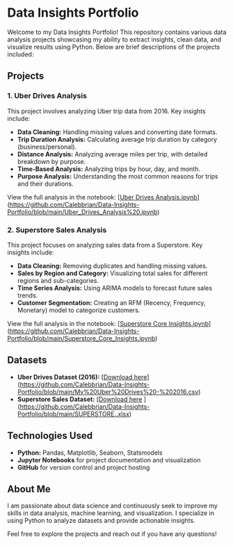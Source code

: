 # Data Insights Portfolio

Welcome to my Data Insights Portfolio! This repository contains various data analysis projects showcasing my ability to extract insights, clean data, and visualize results using Python. Below are brief descriptions of the projects included:

## Projects

### 1. **Uber Drives Analysis**  
This project involves analyzing Uber trip data from 2016. Key insights include:
- **Data Cleaning:** Handling missing values and converting date formats.
- **Trip Duration Analysis:** Calculating average trip duration by category (business/personal).
- **Distance Analysis:** Analyzing average miles per trip, with detailed breakdown by purpose.
- **Time-Based Analysis:** Analyzing trips by hour, day, and month.
- **Purpose Analysis:** Understanding the most common reasons for trips and their durations.

View the full analysis in the notebook: [[Uber Drives Analysis.ipynb](Uber_Drives_Analysis%20.ipynb)](https://github.com/Calebbrian/Data-Insights-Portfolio/blob/main/Uber_Drives_Analysis%20.ipynb)

### 2. **Superstore Sales Analysis**  
This project focuses on analyzing sales data from a Superstore. Key insights include:
- **Data Cleaning:** Removing duplicates and handling missing values.
- **Sales by Region and Category:** Visualizing total sales for different regions and sub-categories.
- **Time Series Analysis:** Using ARIMA models to forecast future sales trends.
- **Customer Segmentation:** Creating an RFM (Recency, Frequency, Monetary) model to categorize customers.

View the full analysis in the notebook: [[Superstore Core Insights.ipynb](Superstore_Core_Insights.ipynb)](https://github.com/Calebbrian/Data-Insights-Portfolio/blob/main/Superstore_Core_Insights.ipynb)

## Datasets
- **Uber Drives Dataset (2016):** [[Download here](My%20Uber%20Drives%20-%202016.csv)](https://github.com/Calebbrian/Data-Insights-Portfolio/blob/main/My%20Uber%20Drives%20-%202016.csv)
- **Superstore Sales Dataset:** [[Download here](SUPERSTORE.xlsx)
](https://github.com/Calebbrian/Data-Insights-Portfolio/blob/main/SUPERSTORE..xlsx)
## Technologies Used
- **Python:** Pandas, Matplotlib, Seaborn, Statsmodels
- **Jupyter Notebooks** for project documentation and visualization
- **GitHub** for version control and project hosting

## About Me
I am passionate about data science and continuously seek to improve my skills in data analysis, machine learning, and visualization. I specialize in using Python to analyze datasets and provide actionable insights.

Feel free to explore the projects and reach out if you have any questions!
